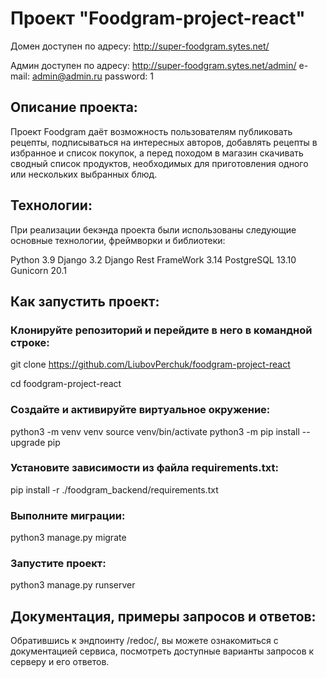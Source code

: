 # Проект "Foodgram-project-react"

Домен доступен по адресу: http://super-foodgram.sytes.net/

Админ доступен по адресу: http://super-foodgram.sytes.net/admin/
e-mail: admin@admin.ru
password: 1

## Описание проекта:

Проект Foodgram даёт возможность пользователям публиковать рецепты, подписываться на интересных авторов, добавлять рецепты в избранное и список покупок, а перед походом в магазин скачивать сводный список продуктов, необходимых для приготовления одного или нескольких выбранных блюд.

## Технологии:

При реализации бекэнда проекта были использованы следующие основные технологии, фреймворки и библиотеки:

Python 3.9
Django 3.2
Django Rest FrameWork 3.14
PostgreSQL 13.10
Gunicorn 20.1

## Как запустить проект:

### Клонируйте репозиторий и перейдите в него в командной строке:

git clone https://github.com/LiubovPerchuk/foodgram-project-react

cd foodgram-project-react

### Cоздайте и активируйте виртуальное окружение:

python3 -m venv venv
source venv/bin/activate
python3 -m pip install --upgrade pip

### Установите зависимости из файла requirements.txt:

pip install -r ./foodgram_backend/requirements.txt

### Выполните миграции:

python3 manage.py migrate

### Запустите проект:

python3 manage.py runserver

## Документация, примеры запросов и ответов:

Обратившись к эндпоинту /redoc/, вы можете ознакомиться с документацией сервиса, посмотреть доступные варианты запросов к серверу и его ответов.